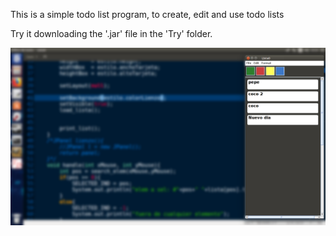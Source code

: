 This is a simple todo list program, to create, edit and use todo lists

Try it downloading the '.jar' file in the 'Try' folder.

![capture of the program 1](Achivos/work3.png "CAPTURE")
